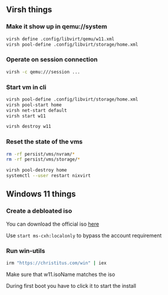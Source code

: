 ## Virsh things
### Make it show up in qemu://system
```bash
virsh define .config/libvirt/qemu/w11.xml
virsh pool-define .config/libvirt/storage/home.xml
```

### Operate on session connection
```bash
virsh -c qemu:///session ...
```

### Start vm in cli
```bash
virsh pool-define .config/libvirt/storage/home.xml
virsh pool-start home
virsh net-start default
virsh start w11

virsh destroy w11
```

### Reset the state of the vms
```bash
rm -rf persist/vms/nvram/*
rm -rf persist/vms/storage/*

virsh pool-destroy home
systemctl --user restart nixvirt
```

## Windows 11 things

### Create a debloated iso
You can download the official iso 
[here](https://www.microsoft.com/en-us/software-download/windows11)

Use `start ms-cxh:localonly` to bypass the account requirement

### Run win-utils
```bash
irm "https://christitus.com/win" | iex
```

Make sure that w11.isoName matches the iso

During first boot you have to click it to start the install


